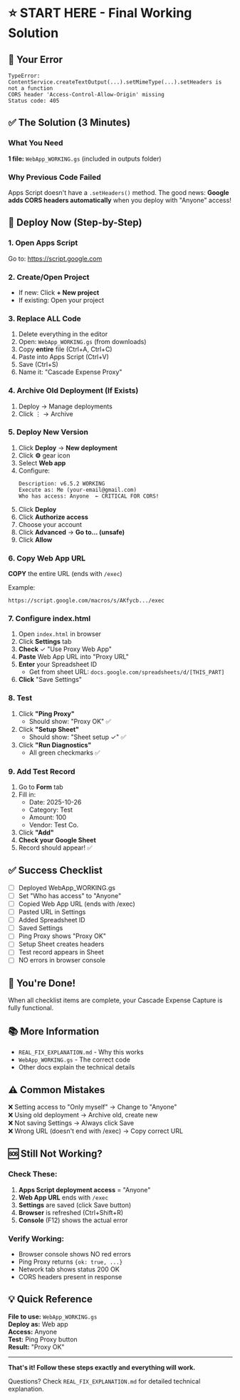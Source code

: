 # ⭐ START HERE - Final Working Solution

## 🎯 Your Error

```
TypeError: ContentService.createTextOutput(...).setMimeType(...).setHeaders is not a function
CORS header 'Access-Control-Allow-Origin' missing
Status code: 405
```

## ✅ The Solution (3 Minutes)

### What You Need
**1 file:** `WebApp_WORKING.gs` (included in outputs folder)

### Why Previous Code Failed
Apps Script doesn't have a `.setHeaders()` method. The good news: **Google adds CORS headers automatically** when you deploy with "Anyone" access!

## 🚀 Deploy Now (Step-by-Step)

### 1. Open Apps Script
Go to: https://script.google.com

### 2. Create/Open Project
- If new: Click **+ New project**
- If existing: Open your project

### 3. Replace ALL Code
1. Delete everything in the editor
2. Open: `WebApp_WORKING.gs` (from downloads)
3. Copy **entire** file (Ctrl+A, Ctrl+C)
4. Paste into Apps Script (Ctrl+V)
5. Save (Ctrl+S)
6. Name it: "Cascade Expense Proxy"

### 4. Archive Old Deployment (If Exists)
1. Deploy → Manage deployments
2. Click ⋮ → Archive

### 5. Deploy New Version
1. Click **Deploy** → **New deployment**
2. Click **⚙️** gear icon
3. Select **Web app**
4. Configure:
   ```
   Description: v6.5.2 WORKING
   Execute as: Me (your-email@gmail.com)
   Who has access: Anyone  ← CRITICAL FOR CORS!
   ```
5. Click **Deploy**
6. Click **Authorize access**
7. Choose your account
8. Click **Advanced** → **Go to... (unsafe)**
9. Click **Allow**

### 6. Copy Web App URL
**COPY** the entire URL (ends with `/exec`)

Example:
```
https://script.google.com/macros/s/AKfycb.../exec
```

### 7. Configure index.html
1. Open `index.html` in browser
2. Click **Settings** tab
3. **Check** ✓ "Use Proxy Web App"
4. **Paste** Web App URL into "Proxy URL"
5. **Enter** your Spreadsheet ID
   - Get from sheet URL: `docs.google.com/spreadsheets/d/[THIS_PART]`
6. **Click** "Save Settings"

### 8. Test
1. Click **"Ping Proxy"**
   - Should show: "Proxy OK" ✅
2. Click **"Setup Sheet"**
   - Should show: "Sheet setup ✓" ✅
3. Click **"Run Diagnostics"**
   - All green checkmarks ✅

### 9. Add Test Record
1. Go to **Form** tab
2. Fill in:
   - Date: 2025-10-26
   - Category: Test
   - Amount: 100
   - Vendor: Test Co.
3. Click **"Add"**
4. **Check your Google Sheet**
5. Record should appear! ✅

## ✅ Success Checklist

- [ ] Deployed WebApp_WORKING.gs
- [ ] Set "Who has access" to "Anyone"
- [ ] Copied Web App URL (ends with /exec)
- [ ] Pasted URL in Settings
- [ ] Added Spreadsheet ID
- [ ] Saved Settings
- [ ] Ping Proxy shows "Proxy OK"
- [ ] Setup Sheet creates headers
- [ ] Test record appears in Sheet
- [ ] NO errors in browser console

## 🎉 You're Done!

When all checklist items are complete, your Cascade Expense Capture is fully functional.

## 📚 More Information

- `REAL_FIX_EXPLANATION.md` - Why this works
- `WebApp_WORKING.gs` - The correct code
- Other docs explain the technical details

## ⚠️ Common Mistakes

❌ Setting access to "Only myself" → Change to "Anyone"  
❌ Using old deployment → Archive old, create new  
❌ Not saving Settings → Always click Save  
❌ Wrong URL (doesn't end with /exec) → Copy correct URL  

## 🆘 Still Not Working?

### Check These:
1. **Apps Script deployment access** = "Anyone"
2. **Web App URL** ends with `/exec`
3. **Settings** are saved (click Save button)
4. **Browser** is refreshed (Ctrl+Shift+R)
5. **Console** (F12) shows the actual error

### Verify Working:
- Browser console shows NO red errors
- Ping Proxy returns `{ok: true, ...}`
- Network tab shows status 200 OK
- CORS headers present in response

## 💡 Quick Reference

**File to use:** `WebApp_WORKING.gs`  
**Deploy as:** Web app  
**Access:** Anyone  
**Test:** Ping Proxy button  
**Result:** "Proxy OK"  

---

**That's it! Follow these steps exactly and everything will work.**

Questions? Check `REAL_FIX_EXPLANATION.md` for detailed technical explanation.
